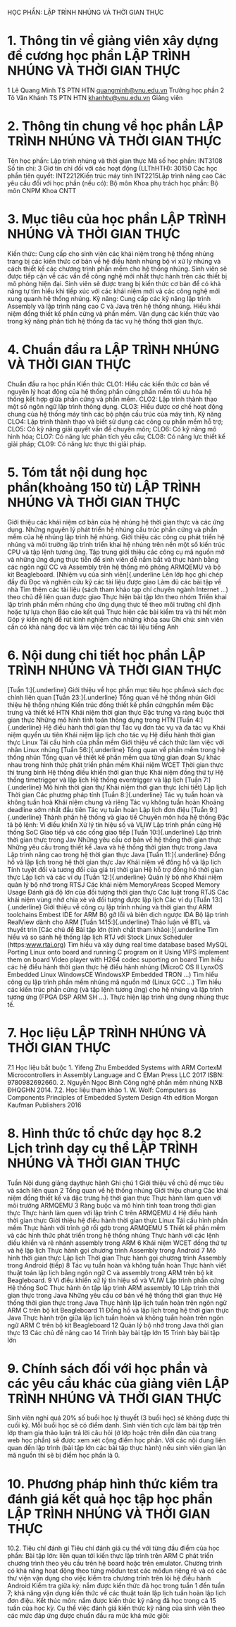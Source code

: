 HỌC PHẦN: LẬP TRÌNH NHÚNG VÀ THỜI GIAN THỰC 
# 1. Thông tin về giảng viên xây dựng đề cương học phần LẬP TRÌNH NHÚNG VÀ THỜI GIAN THỰC 
1 Lê Quang Minh TS PTN HTN quangminh@vnu.edu.vn Trưởng học phần 2 Tô Văn Khánh TS PTN HTN khanhtv@vnu.edu.vn Giảng viên 
# 2. Thông tin chung về học phần LẬP TRÌNH NHÚNG VÀ THỜI GIAN THỰC 
Tên học phần: Lập trình nhúng và thời gian thực Mã số học phần: INT3108 Số tín chỉ: 3 Giờ tín chỉ đối với các hoạt động (LLThHTH): 30150 Các học phần tiên quyết: INT2212Kiến trúc máy tính INT2215Lập trình nâng cao Các yêu cầu đối với học phần (nếu có): Bộ môn Khoa phụ trách học phần: Bộ môn CNPM Khoa CNTT 
# 3. Mục tiêu của học phần LẬP TRÌNH NHÚNG VÀ THỜI GIAN THỰC 
Kiến thức: Cung cấp cho sinh viên các khái niệm trong hệ thống nhúng trang bị các kiến thức cơ bản về hệ điều hành nhúng bộ vi xử lý nhúng và cách thiết kế các chương trình phần mềm cho hệ thống nhúng. Sinh viên sẽ được tiếp cận về các vấn đề công nghệ mới nhất thực hành trên các thiết bị mô phỏng hiện đại. Sinh viên sẽ được trang bị kiến thức cơ bản để có khả năng tự tìm hiểu khi tiếp xúc với các khái niệm mới và các công nghệ mới xung quanh hệ thống nhúng. Kỹ năng: Cung cấp các kỹ năng lập trình Assembly và lập trình nâng cao C và Java trên hệ thống nhúng. Hiểu khái niệm đồng thiết kế phần cứng và phần mềm. Vận dụng các kiến thức vào trong kỹ năng phân tích hệ thống đa tác vụ hệ thống thời gian thực.
# 4. Chuẩn đầu ra LẬP TRÌNH NHÚNG VÀ THỜI GIAN THỰC 
Chuẩn đầu ra học phần Kiến thức CLO1: Hiểu các kiến thức cơ bản về nguyên lý hoạt động của hệ thống phần cứng phần mềm tối ưu hóa hệ thống kết hợp giữa phần cứng và phần mềm.
CLO2: Lập trình thành thạo một số ngôn ngữ lập trình thông dụng.
CLO3: Hiểu được cơ chế hoạt động chung của hệ thống máy tính các bộ phận cấu trúc của máy tính.
Kỹ năng CLO4: Lập trình thành thạo và biết sử dụng các công cụ phần mềm hỗ trợ;
CLO5: Có kỹ năng giải quyết vấn đề chuyên môn;
CLO6: Có kỹ năng mô hình hóa;
CLO7: Có năng lực phân tích yêu cầu;
CLO8: Có năng lực thiết kế giải pháp;
CLO9: Có năng lực thực thi giải pháp. 
# 5. Tóm tắt nội dung học phần(khoảng 150 từ) LẬP TRÌNH NHÚNG VÀ THỜI GIAN THỰC 
Giới thiệu các khái niệm cơ bản của hệ nhúng hệ thời gian thực và các ứng dụng. Những nguyên lý phát triển hệ nhúng cấu trúc phần cứng và phần mềm của hệ nhúng lập trình hệ nhúng. Giới thiệu các công cụ phát triển hệ nhúng và môi trường lập trình triển khai hệ nhúng trên nền một số kiến trúc CPU và tập lệnh tương ứng. Tập trung giới thiệu các công cụ mã nguồn mở và những ứng dụng thực tiễn để sinh viên dễ nắm bắt và thực hành bằng các ngôn ngữ CC và Assembly trên hệ thống mô phỏng ARMQEMU và bộ kit Beagleboard. [Nhiệm vụ của sinh viên]{.underline Lên lớp học ghi chép đầy đủ Đọc và nghiên cứu kỹ các tài liệu được giao Làm đủ các bài tập về nhà Tìm thêm các tài liệu (sách tham khảo tạp chí chuyên ngành Internet ...) theo chủ đề liên quan được giao Thực hiện bài tập lớn theo nhóm Triển khai lập trình phần mềm nhúng cho ứng dụng thực tế theo môi trường chỉ định hoặc tự lựa chọn Báo cáo kết quả Thực hiện các bài kiểm tra và thi hết môn Góp ý kiến nghị để rút kinh nghiệm cho những khóa sau Ghi chú: sinh viên cần có khả năng đọc và làm việc trên các tài liệu tiếng Anh 
# 6. Nội dung chi tiết học phần LẬP TRÌNH NHÚNG VÀ THỜI GIAN THỰC 

[Tuần 1:]{.underline} Giới thiệu về học phần mục tiêu học phầnvà sách đọc chính liên quan 
[Tuần 23:]{.underline} Tổng quan về hệ thống nhún Giới thiệu hệ thống nhúng Kiến trúc đồng thiết kế phần cứngphần mềm Đặc trưng và thiết kế HTN Khái niệm thời gian thực Đặc trưng và ràng buộc thời gian thực Những mô hình tính toán thông dụng trong HTN 
[Tuần 4:]{.underline} Hệ điều hành thời gian thự Tác vụ đơn tác vụ và đa tác vụ Khái niệm quyền ưu tiên Khái niệm lập lịch cho tác vụ Hệ điều hành thời gian thực Linux Tái cấu hình của phần mềm Giới thiệu về cách thức làm việc với nhân Linux nhúng 
[Tuần 56:]{.underline} Tổng quan về phần mềm trong hệ thống nhún Tổng quan về thiết kế phần mềm qua từng gian đoạn Sự khác nhau trong hình thức phát triển phần mềm Khái niệm WCET Thời gian thực thi trung bình Hệ thống điều khiển thời gian thực Khái niệm đồng thứ tự Hệ thống timetrigger và lập lịch Hệ thống eventrigger và lập lịch 
[Tuần 7:]{.underline} Mô hình thời gian thự Khái niệm thời gian thực (chi tiết) Lập lịch Thời gian Các phương pháp tính 
[Tuần 8:]{.underline} Tác vụ tuần hoàn và không tuần hoà Khái niệm chung và riêng Tác vụ không tuần hoàn Khoảng deadline sớm nhất đầu tiên Tác vụ tuần hoàn Lập lịch đơn điệu 
[Tuần 9:]{.underline} Thành phần hệ thống và giao tiế Chuyên môn hóa hệ thống Đặc tả bộ lệnh: Vi điều khiển Xử lý tín hiệu số và VLIW Lập trình phần cứng Hệ thống SoC Giao tiếp và các cổng giao tiếp 
[Tuần 10:]{.underline} Lập trình thời gian thực trong Jav Những yêu cầu cơ bản về hệ thống thời gian thực Những yêu cầu trong thiết kế Java và hệ thống thời gian thực trong Java Lập trình nâng cao trong hệ thời gian thực Java 
[Tuần 11:]{.underline} Đồng hồ và lập lịch trong hệ thời gian thực Jav Khái niệm về đồng hồ và lập lịch Tính tuyệt đối và tương đối của giá trị thời gian Hệ hỗ trợ đồng hồ thời gian thực Lập lịch và các ví dụ 
[Tuần 12:]{.underline} Quản lý bộ nhơ Khái niệm quản lý bộ nhớ trong RTSJ Các khái niệm MemoryAreas Scoped Memory Usage Đánh giá độ lớn của đối tượng thời gian thực Các luật trong RTJS Các khái niệm vùng nhớ chia xẻ và đối tượng được lập lịch Các ví dụ 
[Tuần 13:]{.underline} Giới thiệu về công cụ lập trình nhúng và thời gian thự ARM toolchains Embest IDE for ARM Bộ gỡ lỗi và biên dịch ngược IDA Bộ lập trình RealView dành cho ARM 
[Tuần 1415:]{.underline} Thảo luận về BTL và thuyết trìn 
[Các chủ đề Bài tập lớn (tính chất tham khảo):]{.underline Tìm hiểu và so sánh hệ thống lập lịch RTJ với Stock Linux Scheduler (https:www.rtai.org) Tìm hiểu và xây dựng real time database based MySQL Porting Linux onto board and running C program on it Using VIPS implement them on board Video player with H264 codec suporting on board Tìm hiểu các hệ điều hành thời gian thực hệ điều hành nhúng (MicroC OS II LynxOS Embedded Linux WindowsCE WindowsXP Embedded TRON ...) Tìm hiểu công cụ lập trình phần mềm nhúng mã nguồn mở (Linux GCC ...) Tìm hiểu các kiến trúc phần cứng (và tập lệnh tương ứng) cho hệ nhúng và lập trình tương ứng (FPGA DSP ARM SH ...). Thực hiện lập trình ứng dụng nhúng thực tế.
# 7. Học liệu LẬP TRÌNH NHÚNG VÀ THỜI GIAN THỰC 
7.1 Học liệu bắt buộc 1. Yifeng Zhu Embedded Systems with ARM CortexM Microcontrollers in Assembly Language and C EMan Press LLC 2017 ISBN: 9780982692660. 2. Nguyễn Ngọc Bình Công nghệ phần mềm nhúng NXB ĐHQGHN 2014. 7.2. Học liệu tham khảo 1. W. Wolf: Computers as Components Principles of Embedded System Design 4th edition Morgan Kaufman Publishers 2016 
# 8. Hình thức tổ chức dạy học 8.2 Lịch trình dạy cụ thể LẬP TRÌNH NHÚNG VÀ THỜI GIAN THỰC 
Tuần
Nội dung giảng dạythực hành
Ghi chú
1
Giới thiệu về chủ đề mục tiêu và sách liên quan 2
Tổng quan về hệ thống nhúng Giới thiệu chung Các khái niệm đồng thiết kế và đặc trưng hệ thời gian thực Thực hành làm quen với môi trường ARMQEMU 3
Ràng buộc và mô hình tính toan trong thời gian thực Thực hành làm quen với lập trình C trên ARMQEMU 4
Hệ điều hành thời gian thực Giời thiệu hệ điều hành thời gian thực Linux Tái cấu hình phần mềm Thực hành với trình gỡ rối gdb trong ARMQEMU 5
Thiết kế phần mềm và các hình thức phát triển trong hệ thống nhúng Thực hành với các lệnh điều khiển và rẽ nhánh assembly trong ARM 6
Khái niệm WCET đồng thứ tự và hệ lập lịch Thực hành gọi chương trình Assembly trong Android 7
Mô hình thời gian thực Lập lịch Thời gian Thực hành gọi chương trình Assembly trong Android (tiếp) 8
Tác vụ tuần hoàn và không tuần hoàn Thực hành viết thuật toán lập lịch bằng ngôn ngữ C và assembly trong ARM trên bộ kit Beagleboard. 9
Vi điều khiển xử lý tín hiệu số và VLIW Lập trình phần cứng Hệ thống SoC Thực hành ôn tập lập trình ARM assembly 10
Lập trình thời gian thực trong Java Những yêu cầu cơ bản về hệ thống thời gian thực Hệ thống thời gian thực trong Java Thực hành lập lịch tuần hoàn trên ngôn ngữ ARM C trên bộ kit Beagleboard 11
Đồng hồ và lập lịch trong hệ thời gian thực Java Thực hành trộn giữa lập lịch tuần hoàn và không tuần hoàn trên ngôn ngữ ARM C trên bộ kit Beagleboard 12
Quản lý bộ nhớ trong Java thời gian thực 13
Các chủ đề nâng cao 14
Trình bày bài tập lớn 15
Trình bày bài tập lớn 
# 9. Chính sách đối với học phần và các yêu cầu khác của giảng viên LẬP TRÌNH NHÚNG VÀ THỜI GIAN THỰC 
Sinh viên nghỉ quá 20% số buổi học lý thuyết (3 buổi học) sẽ không được thi cuối kỳ. Mỗi buổi học sẽ có điểm danh. Sinh viên tích cực làm bài tập trên lớp tham gia thảo luận trả lời câu hỏi (ở lớp hoặc trên diễn đàn của trang web học phần) sẽ được xem xét cộng điểm học phần. Với các nội dung liên quan đến lập trình (bài tập lớn các bài tập thực hành) nếu sinh viên gian lận mã nguồn thì sẽ bị điểm học phần là 0. 
# 10. Phương pháp hình thức kiểm tra đánh giá kết quả học tập học phần LẬP TRÌNH NHÚNG VÀ THỜI GIAN THỰC 
10.2. Tiêu chí đánh gi
Tiêu chí đánh giá cụ thể với từng đầu điểm của học phần: Bài tập lớn: liên quan tới kiến thực lập trình trên ARM C phát triển chương trình theo yêu cầu trên hệ board hoặc trên emulator. Chương trình có khả năng hoạt động theo từng môđun test các môđun riêng rẽ và có các thư viện vận dụng cho việc kiểm tra chương trình trên lõi hệ điều hành Android Kiểm tra giữa kỳ: nắm được kiến thức đã học trong tuần 1 đến tuần 7; khả năng vận dụng kiến thức về các thuật toán lập lịch tuần hoàn lập lịch đơn điệu. Kết thúc môn: nắm được kiến thức kỹ năng đã học trong cả 15 tuần của học kỳ. Cụ thể việc đánh giá kiến thức kỹ năng của sinh viên theo các mức đáp ứng được chuẩn đầu ra mức khá mức giỏi: